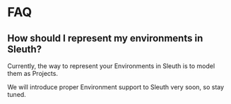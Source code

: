 # FAQ

## How should I represent my environments in Sleuth?

Currently, the way to represent your Environments in Sleuth is to model them as Projects. 

We will introduce proper Environment support to Sleuth very soon, so stay tuned. 

## 



